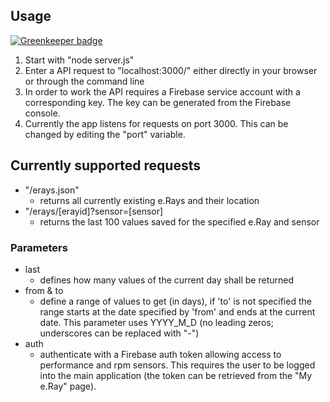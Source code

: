 ## Usage

[![Greenkeeper badge](https://badges.greenkeeper.io/e-Ray/rest-api.svg)](https://greenkeeper.io/)
1. Start with "node server.js"
2. Enter a API request to "localhost:3000/" either directly in your browser or through the command line
3. In order to work the API requires a Firebase service account with a corresponding key. The key can be generated from the Firebase console.
4. Currently the app listens for requests on port 3000. This can be changed by editing the "port" variable.
## Currently supported requests
-  "/erays.json" 
	- returns all currently existing e.Rays and their location
- "/erays/[erayid]?sensor=[sensor]
	- returns the last 100 values saved for the specified e.Ray and sensor	
### Parameters
- last
	- defines how many values of the current day shall be returned
- from & to
	- define a range of values to get (in days), if 'to' is not specified the range starts at the date specified by 'from' and ends at the current date. This parameter uses YYYY_M_D (no leading zeros; underscores can be replaced with "-")
- auth
	- authenticate with a Firebase auth token allowing access to performance and rpm sensors. This requires the user to be logged into the main application (the token can be retrieved from the "My e.Ray" page).
	